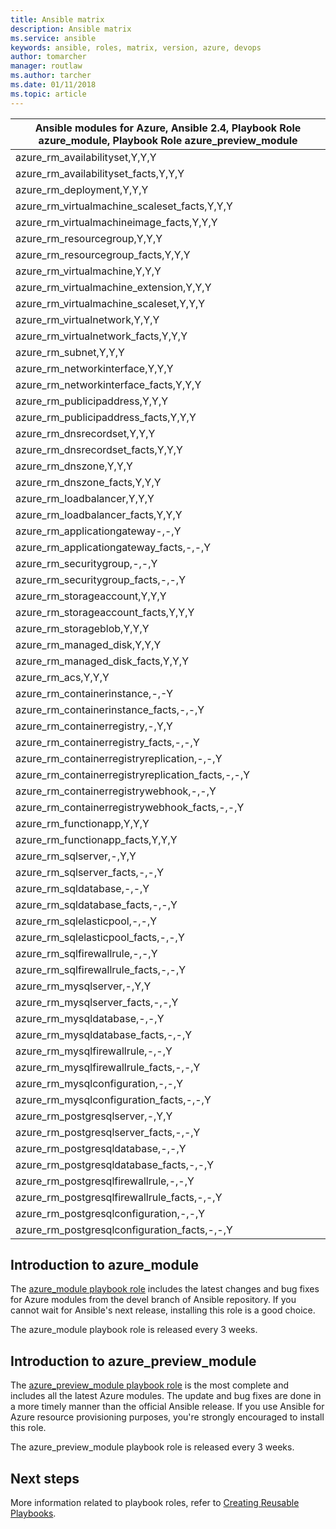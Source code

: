 ```yaml
---
title: Ansible matrix
description: Ansible matrix
ms.service: ansible
keywords: ansible, roles, matrix, version, azure, devops
author: tomarcher
manager: routlaw
ms.author: tarcher
ms.date: 01/11/2018
ms.topic: article
---
```


| Ansible modules for Azure, Ansible 2.4, Playbook Role azure_module, Playbook Role azure_preview_module | 
|--------------------------------------------------------------------------------------------------------| 
| azure_rm_availabilityset,Y,Y,Y                                                                         | 
| azure_rm_availabilityset_facts,Y,Y,Y                                                                   | 
| azure_rm_deployment,Y,Y,Y                                                                              | 
| azure_rm_virtualmachine_scaleset_facts,Y,Y,Y                                                           | 
| azure_rm_virtualmachineimage_facts,Y,Y,Y                                                               | 
| azure_rm_resourcegroup,Y,Y,Y                                                                           | 
| azure_rm_resourcegroup_facts,Y,Y,Y                                                                     | 
| azure_rm_virtualmachine,Y,Y,Y                                                                          | 
| azure_rm_virtualmachine_extension,Y,Y,Y                                                                | 
| azure_rm_virtualmachine_scaleset,Y,Y,Y                                                                 | 
| azure_rm_virtualnetwork,Y,Y,Y                                                                          | 
| azure_rm_virtualnetwork_facts,Y,Y,Y                                                                    | 
| azure_rm_subnet,Y,Y,Y                                                                                  | 
| azure_rm_networkinterface,Y,Y,Y                                                                        | 
| azure_rm_networkinterface_facts,Y,Y,Y                                                                  | 
| azure_rm_publicipaddress,Y,Y,Y                                                                         | 
| azure_rm_publicipaddress_facts,Y,Y,Y                                                                   | 
| azure_rm_dnsrecordset,Y,Y,Y                                                                            | 
| azure_rm_dnsrecordset_facts,Y,Y,Y                                                                      | 
| azure_rm_dnszone,Y,Y,Y                                                                                 | 
| azure_rm_dnszone_facts,Y,Y,Y                                                                           | 
| azure_rm_loadbalancer,Y,Y,Y                                                                            | 
| azure_rm_loadbalancer_facts,Y,Y,Y                                                                      | 
| azure_rm_applicationgateway-,-,Y                                                                       | 
| azure_rm_applicationgateway_facts,-,-,Y                                                                | 
| azure_rm_securitygroup,-,-,Y                                                                           | 
| azure_rm_securitygroup_facts,-,-,Y                                                                     | 
| azure_rm_storageaccount,Y,Y,Y                                                                          | 
| azure_rm_storageaccount_facts,Y,Y,Y                                                                    | 
| azure_rm_storageblob,Y,Y,Y                                                                             | 
| azure_rm_managed_disk,Y,Y,Y                                                                            | 
| azure_rm_managed_disk_facts,Y,Y,Y                                                                      | 
| azure_rm_acs,Y,Y,Y                                                                                     | 
| azure_rm_containerinstance,-,-Y                                                                        | 
| azure_rm_containerinstance_facts,-,-,Y                                                                 | 
| azure_rm_containerregistry,-,Y,Y                                                                       | 
| azure_rm_containerregistry_facts,-,-,Y                                                                 | 
| azure_rm_containerregistryreplication,-,-,Y                                                            | 
| azure_rm_containerregistryreplication_facts,-,-,Y                                                      | 
| azure_rm_containerregistrywebhook,-,-,Y                                                                | 
| azure_rm_containerregistrywebhook_facts,-,-,Y                                                          | 
| azure_rm_functionapp,Y,Y,Y                                                                             | 
| azure_rm_functionapp_facts,Y,Y,Y                                                                       | 
| azure_rm_sqlserver,-,Y,Y                                                                               | 
| azure_rm_sqlserver_facts,-,-,Y                                                                         | 
| azure_rm_sqldatabase,-,-,Y                                                                             | 
| azure_rm_sqldatabase_facts,-,-,Y                                                                       | 
| azure_rm_sqlelasticpool,-,-,Y                                                                          | 
| azure_rm_sqlelasticpool_facts,-,-,Y                                                                    | 
| azure_rm_sqlfirewallrule,-,-,Y                                                                         | 
| azure_rm_sqlfirewallrule_facts,-,-,Y                                                                   | 
| azure_rm_mysqlserver,-,Y,Y                                                                             | 
| azure_rm_mysqlserver_facts,-,-,Y                                                                       | 
| azure_rm_mysqldatabase,-,-,Y                                                                           | 
| azure_rm_mysqldatabase_facts,-,-,Y                                                                     | 
| azure_rm_mysqlfirewallrule,-,-,Y                                                                       | 
| azure_rm_mysqlfirewallrule_facts,-,-,Y                                                                 | 
| azure_rm_mysqlconfiguration,-,-,Y                                                                      | 
| azure_rm_mysqlconfiguration_facts,-,-,Y                                                                | 
| azure_rm_postgresqlserver,-,Y,Y                                                                        | 
| azure_rm_postgresqlserver_facts,-,-,Y                                                                  | 
| azure_rm_postgresqldatabase,-,-,Y                                                                      | 
| azure_rm_postgresqldatabase_facts,-,-,Y                                                                | 
| azure_rm_postgresqlfirewallrule,-,-,Y                                                                  | 
| azure_rm_postgresqlfirewallrule_facts,-,-,Y                                                            | 
| azure_rm_postgresqlconfiguration,-,-,Y                                                                 | 
| azure_rm_postgresqlconfiguration_facts,-,-,Y                                                           | 

## Introduction to azure_module 
The [azure_module playbook role](https://galaxy.ansible.com/Azure/azure_modules/) includes the latest changes and bug fixes for Azure modules from the devel branch of Ansible repository. If you cannot wait for Ansible's next release, installing this role is a good choice.

The azure_module playbook role is released every 3 weeks.

## Introduction to azure_preview_module
The [azure_preview_module playbook role](https://galaxy.ansible.com/Azure/azure_preview_modules/) is the most complete and includes all the latest Azure modules. The update and bug fixes are done in a more timely manner than the official Ansible release. If you use Ansible for Azure resource provisioning purposes, you're strongly encouraged to install this role.

The azure_preview_module playbook role is released every 3 weeks.

## Next steps
More information related to playbook roles, refer to [Creating Reusable Playbooks](http://docs.ansible.com/ansible/latest/playbooks_reuse.html). 